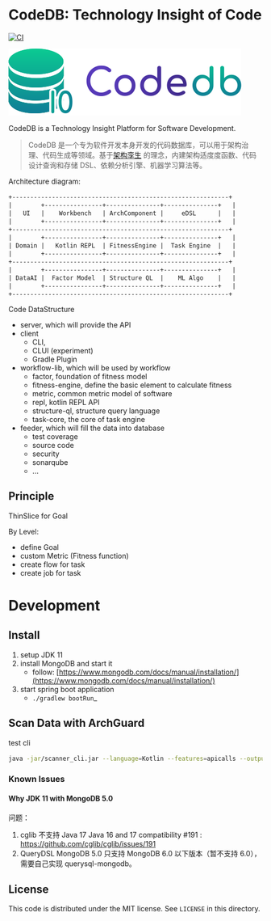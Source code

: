 # CodeDB: Technology Insight of Code

[![CI](https://github.com/archguard/codedb-poc/actions/workflows/ci.yaml/badge.svg)](https://github.com/archguard/codedb-poc/actions/workflows/ci.yaml)

![CodeDB Logo](assets/codedb.svg)

CodeDB is a Technology Insight Platform for Software Development.

> CodeDB
> 是一个专为软件开发本身开发的代码数据库，可以用于架构治理、代码生成等领域。基于[架构孪生](https://www.phodal.com/blog/architecture-twin/)
> 的理念，内建架构适度度函数、代码设计查询和存储 DSL、依赖分析引擎、机器学习算法等。

Architecture diagram:

```
+------------------------------------------------------------+
|        +----------------+---------------+---------------+   |
|   UI   |    Workbench   | ArchComponent |     eDSL      |   |
|        +----------------+---------------+---------------+   |
+------------------------------------------------------------+
|        +----------------+---------------+---------------+   |
| Domain |   Kotlin REPL  | FitnessEngine |  Task Engine  |   |
|        +----------------+---------------+---------------+   |
+------------------------------------------------------------+
|        +----------------+---------------+---------------+   |
| DataAI |  Factor Model  | Structure QL  |    ML Algo    |   |
|        +----------------+---------------+---------------+   |
+------------------------------------------------------------+
```

Code DataStructure

- server, which will provide the API
- client
    - CLI,
    - CLUI (experiment)
    - Gradle Plugin
- workflow-lib, which will be used by workflow
    - factor, foundation of fitness model
    - fitness-engine, define the basic element to calculate fitness
    - metric, common metric model of software
    - repl, kotlin REPL API
    - structure-ql, structure query language
    - task-core, the core of task engine
- feeder, which will fill the data into database
    - test coverage
    - source code
    - security
    - sonarqube
    - ...

## Principle

ThinSlice for Goal

By Level:

- define Goal
- custom Metric (Fitness function)
- create flow for task
- create job for task

# Development


## Install

1. setup JDK 11
2. install MongoDB and start it
    - follow: [https://www.mongodb.com/docs/manual/installation/](https://www.mongodb.com/docs/manual/installation/)
3. start spring boot application
    - `./gradlew bootRun`_

## Scan Data with ArchGuard

test cli

```bash
java -jar/scanner_cli.jar --language=Kotlin --features=apicalls --output=http --output=json --path=. --server-url=http://localhost:8084
```

### Known Issues

#### Why JDK 11 with MongoDB 5.0

问题：

1. cglib 不支持 Java 17 Java 16 and 17 compatibility #191 : https://github.com/cglib/cglib/issues/191
2. QueryDSL MongoDB 5.0 只支持 MongoDB 6.0 以下版本（暂不支持 6.0），需要自己实现 querysql-mongodb。

License
---

This code is distributed under the MIT license. See `LICENSE` in this directory.

